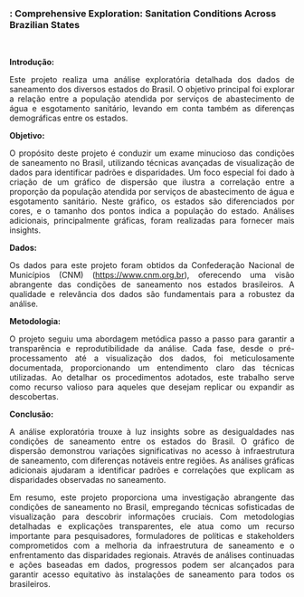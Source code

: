 <h3>: Comprehensive Exploration: Sanitation Conditions Across Brazilian States</h3><br>

**Introdução:**
<p align="justify">Este projeto realiza uma análise exploratória detalhada dos dados de saneamento dos diversos estados do Brasil. O objetivo principal foi explorar a relação entre a população atendida por serviços de abastecimento de água e esgotamento sanitário, levando em conta também as diferenças demográficas entre os estados.</p>

**Objetivo:**
<p align="justify">O propósito deste projeto é conduzir um exame minucioso das condições de saneamento no Brasil, utilizando técnicas avançadas de visualização de dados para identificar padrões e disparidades. Um foco especial foi dado à criação de um gráfico de dispersão que ilustra a correlação entre a proporção da população atendida por serviços de abastecimento de água e esgotamento sanitário. Neste gráfico, os estados são diferenciados por cores, e o tamanho dos pontos indica a população do estado. Análises adicionais, principalmente gráficas, foram realizadas para fornecer mais insights.</p>

**Dados:**
<p align="justify">
Os dados para este projeto foram obtidos da Confederação Nacional de Municípios (CNM) (<a href="https://www.datascienceacademy.com.br/" target="_blank">https://www.cnm.org.br</a>), oferecendo uma visão abrangente das condições de saneamento nos estados brasileiros. A qualidade e relevância dos dados são fundamentais para a robustez da análise.</p>

**Metodologia:**
<p align="justify">O projeto seguiu uma abordagem metódica passo a passo para garantir a transparência e reprodutibilidade da análise. Cada fase, desde o pré-processamento até a visualização dos dados, foi meticulosamente documentada, proporcionando um entendimento claro das técnicas utilizadas. Ao detalhar os procedimentos adotados, este trabalho serve como recurso valioso para aqueles que desejam replicar ou expandir as descobertas.</p>

**Conclusão:**
<p align="justify">A análise exploratória trouxe à luz insights sobre as desigualdades nas condições de saneamento entre os estados do Brasil. O gráfico de dispersão demonstrou variações significativas no acesso à infraestrutura de saneamento, com diferenças notáveis entre regiões. As análises gráficas adicionais ajudaram a identificar padrões e correlações que explicam as disparidades observadas no saneamento.</p>
<p align="justify">Em resumo, este projeto proporciona uma investigação abrangente das condições de saneamento no Brasil, empregando técnicas sofisticadas de visualização para descobrir informações cruciais. Com metodologias detalhadas e explicações transparentes, ele atua como um recurso importante para pesquisadores, formuladores de políticas e stakeholders comprometidos com a melhoria da infraestrutura de saneamento e o enfrentamento das disparidades regionais. Através de análises continuadas e ações baseadas em dados, progressos podem ser alcançados para garantir acesso equitativo às instalações de saneamento para todos os brasileiros.</p>

